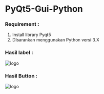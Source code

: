 # PyQt5-Gui-Python

### Requirement :

1. Install library Pyqt5
2. DIsarankan menggunakan Python versi 3.X


### Hasil label :

![logo](https://i.ibb.co/fpqQjzF/label1.png)

### Hasil Button : 

![logo](https://i.ibb.co/fpqQjzF/tombol1.png)
